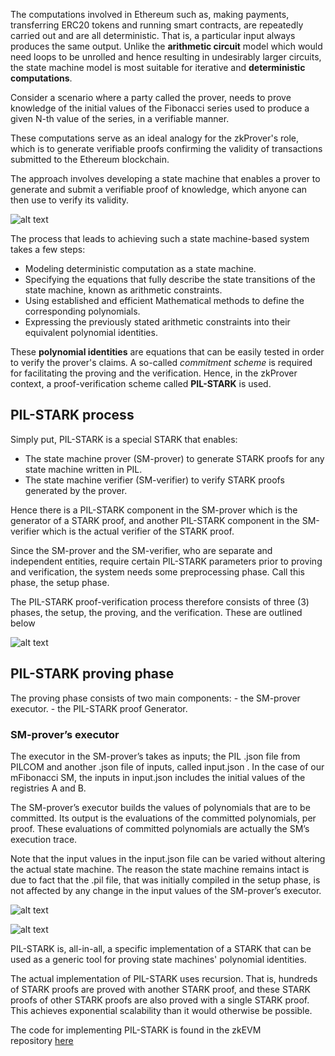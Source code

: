 The computations involved in Ethereum such as, making payments, transferring ERC20 tokens and running smart contracts, are repeatedly carried out and are all deterministic. That is, a particular input always produces the same output. Unlike the **arithmetic circuit** model which would need loops to be unrolled and hence resulting in undesirably larger circuits, the state machine model is most suitable for iterative and **deterministic computations**.


Consider a scenario where a party called the prover, needs to prove knowledge of the initial values of the Fibonacci series used to produce a given N-th value of the series, in a verifiable manner.

These computations serve as an ideal analogy for the zkProver's role, which is to generate verifiable proofs confirming the validity of transactions submitted to the Ethereum blockchain.

The approach involves developing a state machine that enables a prover to generate and submit a verifiable proof of knowledge, which anyone can then use to verify its validity.

![alt text](image.png)

The process that leads to achieving such a state machine-based system takes a few steps:

-   Modeling deterministic computation as a state machine.
-   Specifying the equations that fully describe the state transitions of the state machine, known as arithmetic constraints.
-   Using established and efficient Mathematical methods to define the corresponding polynomials.
-   Expressing the previously stated arithmetic constraints into their equivalent polynomial identities.


These **polynomial identities** are equations that can be easily tested in order to verify the prover's claims. A so-called *commitment scheme* is required for facilitating the proving and the verification. Hence, in the zkProver context, a proof-verification scheme called **PIL-STARK** is used.

## PIL-STARK process

Simply put, PIL-STARK is a special STARK that enables:

-   The state machine prover (SM-prover) to generate STARK proofs for any state machine written in PIL.
-   The state machine verifier (SM-verifier) to verify STARK proofs generated by the prover.

Hence there is a PIL-STARK component in the SM-prover which is the generator of a STARK proof, and another PIL-STARK component in the SM-verifier which is the actual verifier of the STARK proof.

Since the SM-prover and the SM-verifier, who are separate and independent entities, require certain PIL-STARK parameters prior to proving and verification, the system needs some preprocessing phase. Call this phase, the setup phase.

The PIL-STARK proof-verification process therefore consists of three (3) phases, the setup, the proving, and the verification. These are outlined below

![alt text](image-2.png)



## PIL-STARK proving phase

The proving phase consists of two main components: - the  SM-prover  executor. - the PIL-STARK proof  Generator.

### SM-prover’s executor

The executor in the SM-prover’s takes as inputs; the PIL  .json  file from  PILCOM  and another  .json  file of inputs, called  input.json  . In the case of our mFibonacci SM, the inputs in  input.json  includes the initial values of the registries  A  and  B.

The SM-prover’s executor builds the values of polynomials that are to be committed. Its output is the evaluations of the committed polynomials, per proof. These evaluations of committed polynomials are actually the SM’s execution trace.

Note that the input values in the  input.json  file can be varied without altering the actual state machine. The reason the state machine remains intact is due to fact that the  .pil  file, that was initially compiled in the setup phase, is not affected by any change in the input values of the SM-prover’s executor.


![alt text](image-3.png)

![alt text](image-4.png)

PIL-STARK is, all-in-all, a specific implementation of a STARK that can be used as a generic tool for proving state machines' polynomial identities.

The actual implementation of PIL-STARK uses recursion. That is, hundreds of STARK proofs are proved with another STARK proof, and these STARK proofs of other STARK proofs are also proved with a single STARK proof. This achieves exponential scalability than it would otherwise be possible.

The code for implementing PIL-STARK is found in the zkEVM repository [here](https://github.com/0xPolygonHermez/pil-stark)